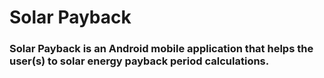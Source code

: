 # Solar Payback

### Solar Payback is an Android mobile application that helps the user(s) to solar energy payback period calculations.
